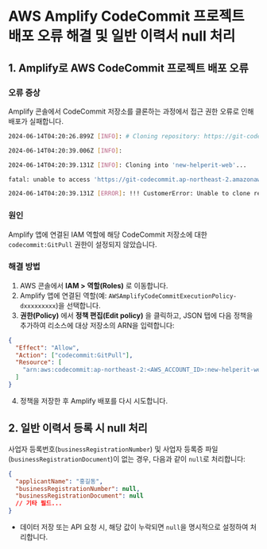 # AWS Amplify CodeCommit 프로젝트 배포 오류 해결 및 일반 이력서 null 처리

## 1. Amplify로 AWS CodeCommit 프로젝트 배포 오류

### 오류 증상

Amplify 콘솔에서 CodeCommit 저장소를 클론하는 과정에서 접근 권한 오류로 인해 배포가 실패합니다.

```bash
2024-06-14T04:20:26.899Z [INFO]: # Cloning repository: https://git-codecommit.ap-northeast-2.amazonaws.com/v1/repos/new-helperit-web

2024-06-14T04:20:39.006Z [INFO]:

2024-06-14T04:20:39.131Z [INFO]: Cloning into 'new-helperit-web'...

fatal: unable to access 'https://git-codecommit.ap-northeast-2.amazonaws.com/v1/repos/new-helperit-web/': The requested URL returned error: 403

2024-06-14T04:20:39.131Z [ERROR]: !!! CustomerError: Unable to clone repository due to user error code: 128
```

### 원인

Amplify 앱에 연결된 IAM 역할에 해당 CodeCommit 저장소에 대한 `codecommit:GitPull` 권한이 설정되지 않았습니다.

### 해결 방법

1. AWS 콘솔에서 **IAM > 역할(Roles)** 로 이동합니다.
2. Amplify 앱에 연결된 역할(예: `AWSAmplifyCodeCommitExecutionPolicy-dxxxxxxxxx`)을 선택합니다.
3. **권한(Policy)** 에서 **정책 편집(Edit policy)** 을 클릭하고, JSON 탭에 다음 정책을 추가하여 리소스에 대상 저장소의 ARN을 입력합니다:

```json
{
  "Effect": "Allow",
  "Action": ["codecommit:GitPull"],
  "Resource": [
    "arn:aws:codecommit:ap-northeast-2:<AWS_ACCOUNT_ID>:new-helperit-web"
  ]
}
```

4. 정책을 저장한 후 Amplify 배포를 다시 시도합니다.

## 2. 일반 이력서 등록 시 null 처리

사업자 등록번호(`businessRegistrationNumber`) 및 사업자 등록증 파일(`businessRegistrationDocument`)이 없는 경우, 다음과 같이 `null`로 처리합니다:

```json
{
  "applicantName": "홍길동",
  "businessRegistrationNumber": null,
  "businessRegistrationDocument": null
  // 기타 필드...
}
```

- 데이터 저장 또는 API 요청 시, 해당 값이 누락되면 `null`을 명시적으로 설정하여 처리합니다.
